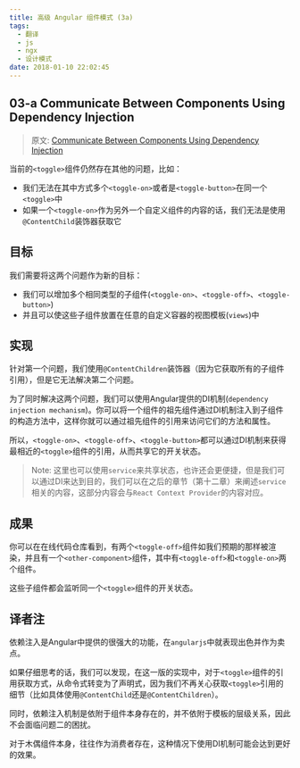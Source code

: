 ```yaml
---
title: 高级 Angular 组件模式 (3a)
tags:
  - 翻译
  - js
  - ngx
  - 设计模式
date: 2018-01-10 22:02:45
---
```


## 03-a Communicate Between Components Using Dependency Injection

> 原文: [Communicate Between Components Using Dependency Injection](https://blog.angularindepth.com/communicate-between-components-using-dependency-injection-d7280567faa7)

当前的``<toggle>``组件仍然存在其他的问题，比如：
* 我们无法在其中方式多个``<toggle-on>``或者是``<toggle-button>``在同一个``<toggle>``中
* 如果一个``<toggle-on>``作为另外一个自定义组件的内容的话，我们无法是使用``@ContentChild``装饰器获取它

## 目标
我们需要将这两个问题作为新的目标：
* 我们可以增加多个相同类型的子组件(``<toggle-on>``、``<toggle-off>``、``<toggle-button>``)
* 并且可以使这些子组件放置在任意的自定义容器的视图模板(``views``)中

## 实现
针对第一个问题，我们使用``@ContentChildren``装饰器（因为它获取所有的子组件引用），但是它无法解决第二个问题。

为了同时解决这两个问题，我们可以使用Angular提供的DI机制(``dependency injection mechanism``)。你可以将一个组件的祖先组件通过DI机制注入到子组件的构造方法中，这样你就可以通过祖先组件的引用来访问它们的方法和属性。

所以，``<toggle-on>``、``<toggle-off>``、``<toggle-button>``都可以通过DI机制来获得最相近的``<toggle>``组件的引用，从而共享它的开关状态。

> Note: 
这里也可以使用``service``来共享状态，也许还会更便捷，但是我们可以通过DI来达到目的，我们可以在之后的章节（第十二章）来阐述``service``相关的内容，这部分内容会与``React Context Provider``的内容对应。

## 成果
你可以在在线代码仓库看到，有两个``<toggle-off>``组件如我们预期的那样被渲染，并且有一个``<other-component>``组件，其中有``<toggle-off>``和``<toggle-on>``两个组件。

这些子组件都会监听同一个``<toggle>``组件的开关状态。

## 译者注
依赖注入是Angular中提供的很强大的功能，在``angularjs``中就表现出色并作为卖点。

如果仔细思考的话，我们可以发现，在这一版的实现中，对于``<toggle>``组件的引用获取方式，从命令式转变为了声明式，因为我们不再关心获取``<toggle>``引用的细节（比如具体使用``@ContentChild``还是``@ContentChildren``）。

同时，依赖注入机制是依附于组件本身存在的，并不依附于模板的层级关系，因此不会面临问题二的困扰。

对于木偶组件本身，往往作为消费者存在，这种情况下使用DI机制可能会达到更好的效果。
